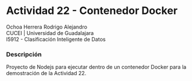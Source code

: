 # Actividad 22 - Contenedor Docker

Ochoa Herrera Rodrigo Alejandro  
CUCEI | Universidad de Guadalajara  
I5912 - Clasificación Inteligente de Datos

### Descripción

Proyecto de Nodejs para ejecutar dentro de un contenedor Docker para la demostración de la Actividad 22.


